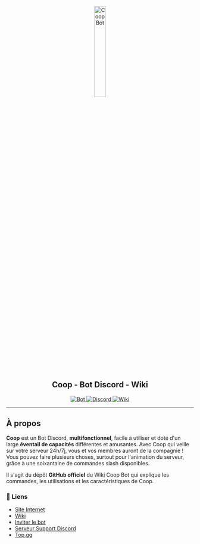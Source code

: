 <div align="center">
  <a href="https://beacons.ai/coopbot">
    <img src="https://i.postimg.cc/gJJ9wB58/Coop-Bot-Lettre-Unique.png" alt="Coop Bot" style="width: 25%;">
  </a>
  <br>
  <h2>Coop - Bot Discord - Wiki</h2>
  <a href="https://beacons.ai/coopbot">
    <img src="https://img.shields.io/badge/Bot :-v1.5.0-6479ee?labelColor=23272A" alt="Bot">
  </a>
  <a href="https://discord.gg/ASpCdT2JZQ">
    <img src="https://img.shields.io/discord/1056940597975449710?logo=discord&labelColor=23272A&label=Discord&color=5e60ce" alt="Discord">
  </a>
  <a href="https://github.io/20syldev/doc-coopbot">
    <img src="https://img.shields.io/badge/Wiki :-v0.9.996b-6479ee?labelColor=23272A" alt="Wiki">
  </a>
</div>

---
## À propos

**Coop** est un Bot Discord, **multifonctionnel**, facile à utiliser et doté d'un large **éventail de capacités** différentes et amusantes. Avec Coop qui veille sur votre serveur 24h/7j, vous et vos membres auront de la compagnie ! Vous pouvez faire plusieurs choses, surtout pour l'animation du serveur, grâce à une soixantaine de commandes slash disponibles.

Il s'agit du dépôt **GitHub officiel** du Wiki Coop Bot qui explique les commandes, les utilisations et les caractéristiques de Coop.

### 🔗 Liens 
- [Site Internet](https://beacons.ai/coopbot)
- [Wiki](https://20syldev.github.io/doc-coopbot)
- [Inviter le bot](https://discord.com/api/oauth2/authorize?client_id=881455282838962186&permissions=8&redirect_uri=https%3A%2F%2Fdiscord.gg%2FASpCdT2JZQ&response_type=code&scope=bot%20messages.read%20guilds.members.read%20identify%20guilds%20role_connections.write%20applications.commands)
- [Serveur Support Discord](https://discord.gg/ASpCdT2JZQ)
- [Top.gg](https://top.gg/bot/881455282838962186)
